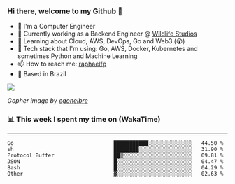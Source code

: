 ### Hi there, welcome to my Github 👋

- 📖 I'm a Computer Engineer
- 🔭 Currently working as a Backend Engineer @ [Wildlife Studios](https://wildlifestudios.com/)
- 🌱 Learning about Cloud, AWS, DevOps, Go and Web3 (😲)
- 🚀 Tech stack that I'm using: Go, AWS, Docker, Kubernetes and sometimes Python and Machine Learning
- 📫 How to reach me: [raphaelfp](https://linkedin.com/in/raphaelfp)
- 🏡 Based in Brazil

![](https://github.com/raphaelfp/gophers/blob/master/.thumb/animation/morning-coffee-3x.gif)

*Gopher image by [egonelbre](https://github.com/egonelbre/)*

### 📊 This week I spent my time on (WakaTime)

---

<!--START_SECTION:waka-->

```text
Go                                ███████████░░░░░░░░░░░░░░   44.50 %
sh                                ████████░░░░░░░░░░░░░░░░░   31.90 %
Protocol Buffer                   ██▒░░░░░░░░░░░░░░░░░░░░░░   09.81 %
JSON                              █░░░░░░░░░░░░░░░░░░░░░░░░   04.47 %
Bash                              █░░░░░░░░░░░░░░░░░░░░░░░░   04.29 %
Other                             ▓░░░░░░░░░░░░░░░░░░░░░░░░   02.63 %
```

<!--END_SECTION:waka-->
